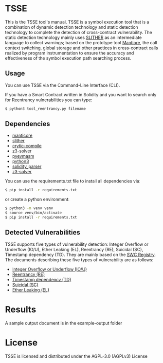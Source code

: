 # TSSE
This is the TSSE tool's manual. TSSE is a symbol execution tool that is a combination of dynamic detection technology and static detection technology to complete the detection of cross-contract vulnerability. The static detection technology mainly uses [SLITHER](https://github.com/crytic/slither) as an intermediate language to collect warnings; based on the prototype tool [Mantiore](https://github.com/trailofbits/manticore), the call context switching, global storage and other practices in cross-contract calls realized by program instrumentation to ensure the accuracy and effectiveness of the symbol execution path searching process.


## Usage

You can use TSSE via the Command-Line Interface (CLI).

If you have a Smart Contract written in Solidity and you want to search only for Reentrancy vulnerabilities you can type:
```bash
$ python3 tool_reentrancy.py filename
```


## Dependencies

* [manticore](https://github.com/trailofbits/manticore/releases/tag/0.3.4)
* [slither](https://github.com/crytic/slither/releases/tag/0.7.1)
* [crytic-compile](https://github.com/crytic/crytic-compile)
* [z3-solver](https://pypi.org/project/z3-solver/)
* [pyevmasm](https://pypi.org/project/pyevmasm/)
* [python3](https://www.python.org/downloads/)
* [solidity_parser](https://pypi.org/project/solidity-parser/)
* [z3-solver](https://pypi.org/project/z3-solver/)


You can use the requirements.txt file to install all dependencies via:
```bash
$ pip install -r requirements.txt
```

or create a python environment:
```bash
$ python3 -m venv venv
$ source venv/bin/activate
$ pip install -r requirements.txt
```

## Detected Vulnerabilities

TSSE supports five types of vulnerability detection: Integer Overflow or Underflow (IO/U), Ether Leaking (EL), Reentrancy (RE),
Suicidal (SC), Timestamp dependency (TD). They are mainly based on the [SWC Registry](https://swcregistry.io/). The documents describing these five types of vulnerability are as follows:

* [Integer Overflow or Underflow (IO/U)](https://swcregistry.io/docs/SWC-101)
* [Reentrancy (RE)](https://swcregistry.io/docs/SWC-107)
* [Timestamp dependency (TD)](https://swcregistry.io/docs/SWC-116)
* [Suicidal (SC)](https://swcregistry.io/docs/SWC-106)
* [Ether Leaking (EL)](https://swcregistry.io/docs/SWC-104)


# Results

A sample output document is in the example-output folder

# License

TSSE is licensed and distributed under the AGPL-3.0 (AGPLv3) License